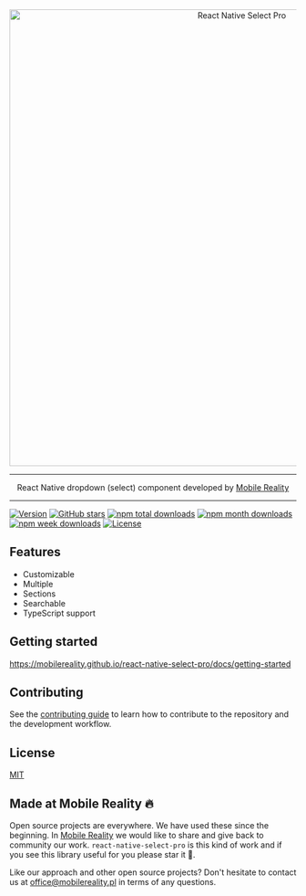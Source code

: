 <div align="center">
    <img alt="React Native Select Pro" src="https://user-images.githubusercontent.com/11172548/144605214-d7f88315-df04-434d-a45f-ae0bbc087c8b.png" width="800" />
</div>

---
<p align="center">
  React Native dropdown (select) component developed by <a href='https://mobilereality.pl/en' target='_blank'>Mobile Reality</a>
</p>

---

[![Version](https://img.shields.io/npm/v/@mobile-reality/react-native-select-pro?style=for-the-badge)](https://www.npmjs.com/package/@mobile-reality/react-native-select-pro)
[![GitHub stars](https://img.shields.io/github/stars/MobileReality/react-native-select-pro?style=for-the-badge)](https://github.com/MobileReality/react-native-select-pro/stargazers)
[![npm total downloads](https://img.shields.io/npm/dt/@mobile-reality/react-native-select-pro?style=for-the-badge)](https://www.npmjs.com/package/@mobile-reality/react-native-select-pro)
[![npm month downloads](https://img.shields.io/npm/dm/@mobile-reality/react-native-select-pro?style=for-the-badge)](https://www.npmjs.com/package/@mobile-reality/react-native-select-pro)
[![npm week downloads](https://img.shields.io/npm/dw/@mobile-reality/react-native-select-pro?style=for-the-badge)](https://www.npmjs.com/package/@mobile-reality/react-native-select-pro)
[![License](https://img.shields.io/github/license/MobileReality/react-native-select-pro?style=for-the-badge)](https://github.com/MobileReality/react-native-select-pro/blob/master/LICENSE.md)

## Features

* Customizable
* Multiple
* Sections
* Searchable
* TypeScript support

## Getting started

https://mobilereality.github.io/react-native-select-pro/docs/getting-started

## Contributing

See the [contributing guide](CONTRIBUTING.md) to learn how to contribute to the repository and the development workflow.

## License

[MIT](LICENSE.md)

## Made at Mobile Reality 🔥

Open source projects are everywhere. We have used these since the beginning. In [Mobile Reality](https://mobilereality.pl) we would like to share
and give back to community our work. `react-native-select-pro` is this kind of work and if you see this library useful
for you please star it 🌟. 

Like our approach and other open source projects? Don't hesitate to contact us at office@mobilereality.pl in terms of any questions.
